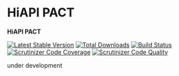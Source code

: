 # HiAPI PACT

**HiAPI PACT**

[![Latest Stable Version](https://poser.pugx.org/hiqdev/hiapi-pact/v/stable)](https://packagist.org/packages/hiqdev/hiapi-pact)
[![Total Downloads](https://poser.pugx.org/hiqdev/hiapi-pact/downloads)](https://packagist.org/packages/hiqdev/hiapi-pact)
[![Build Status](https://img.shields.io/travis/hiqdev/hiapi-pact.svg)](https://travis-ci.org/hiqdev/hiapi-pact)
[![Scrutinizer Code Coverage](https://img.shields.io/scrutinizer/coverage/g/hiqdev/hiapi-pact.svg)](https://scrutinizer-ci.com/g/hiqdev/hiapi-pact/)
[![Scrutinizer Code Quality](https://img.shields.io/scrutinizer/g/hiqdev/hiapi-pact.svg)](https://scrutinizer-ci.com/g/hiqdev/hiapi-pact/)

under development
